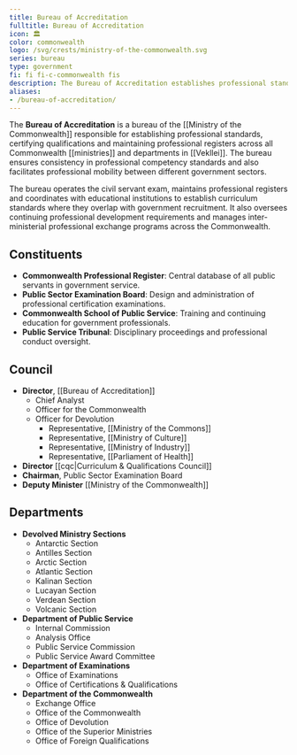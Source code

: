 ```yaml
---
title: Bureau of Accreditation
fulltitle: Bureau of Accreditation
icon: 🏛️
color: commonwealth
logo: /svg/crests/ministry-of-the-commonwealth.svg
series: bureau
type: government
fi: fi fi-c-commonwealth fis
description: The Bureau of Accreditation establishes professional standards, certifies qualifications, and maintains professional registers across all Commonwealth ministries.
aliases:
- /bureau-of-accreditation/
---
```

The <span class="fi fi-c-commonwealth fis"></span> **Bureau of Accreditation** is a bureau of the [[Ministry of the Commonwealth]] responsible for establishing professional standards, certifying qualifications and maintaining professional registers across all Commonwealth [[ministries]] and departments in [[Vekllei]]. The bureau ensures consistency in professional competency standards and also facilitates professional mobility between different government sectors.

The bureau operates the civil servant exam, maintains professional registers and coordinates with educational institutions to establish curriculum standards where they overlap with government recruitment. It also oversees continuing professional development requirements and manages inter-ministerial professional exchange programs across the Commonwealth.

## Constituents

* **Commonwealth Professional Register**: Central database of all public servants in government service.
* **Public Sector Examination Board**: Design and administration of professional certification examinations.
* **Commonwealth School of Public Service**: Training and continuing education for government professionals.
* **Public Service Tribunal**: Disciplinary proceedings and professional conduct oversight.

## Council

* **Director**, [[Bureau of Accreditation]]
    * Chief Analyst
    * Officer for the Commonwealth
    * Officer for Devolution
        * Representative, [[Ministry of the Commons]]
        * Representative, [[Ministry of Culture]]  
        * Representative, [[Ministry of Industry]]
        * Representative, [[Parliament of Health]]
* **Director** [[cqc|Curriculum & Qualifications Council]]
* **Chairman**, Public Sector Examination Board
* **Deputy Minister** [[Ministry of the Commonwealth]]

## Departments

* **Devolved Ministry Sections**
  * Antarctic Section
  * Antilles Section
  * Arctic Section
  * Atlantic Section
  * Kalinan Section
  * Lucayan Section
  * Verdean Section
  * Volcanic Section
* **Department of Public Service**
  * Internal Commission
  * Analysis Office
  * Public Service Commission
  * Public Service Award Committee
* **Department of Examinations**
  * Office of Examinations
  * Office of Certifications & Qualifications
* **Department of the Commonwealth**
  * Exchange Office
  * Office of the Commonwealth
  * Office of Devolution
  * Office of the Superior Ministries
  * Office of Foreign Qualifications